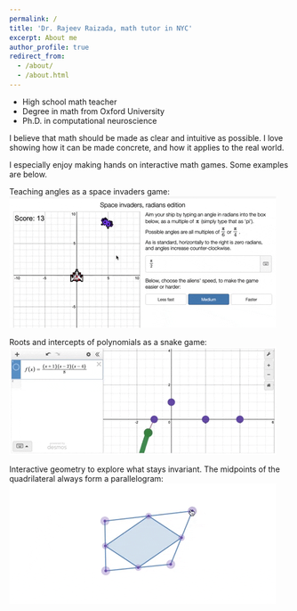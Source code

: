 ```yaml
---
permalink: /
title: 'Dr. Rajeev Raizada, math tutor in NYC'
excerpt: About me
author_profile: true
redirect_from:
  - /about/
  - /about.html
---
```


- High school math teacher
- Degree in math from Oxford University
- Ph.D. in computational neuroscience

I believe that math should be made as clear and intuitive as possible. I love showing how it can be made concrete, and how it applies to the real world.

I especially enjoy making hands on interactive math games. Some examples are below.

Teaching angles as a space invaders game: ![](/images/radians.gif)

Roots and intercepts of polynomials as a snake game: ![](/images/snake.gif)

Interactive geometry to explore what stays invariant. The midpoints of the quadrilateral always form a parallelogram: ![](/images/parallelogram.gif)
